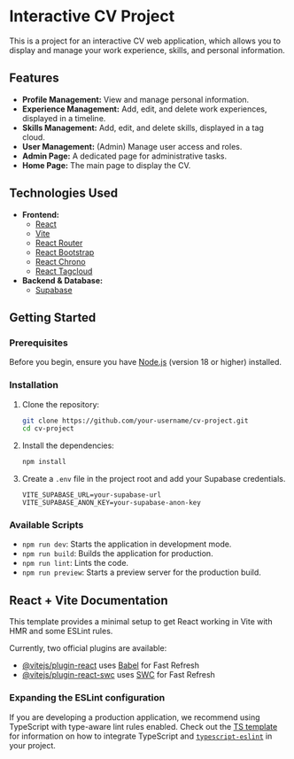 # Interactive CV Project

This is a project for an interactive CV web application, which allows you to display and manage your work experience, skills, and personal information.

## Features

*   **Profile Management:** View and manage personal information.
*   **Experience Management:** Add, edit, and delete work experiences, displayed in a timeline.
*   **Skills Management:** Add, edit, and delete skills, displayed in a tag cloud.
*   **User Management:** (Admin) Manage user access and roles.
*   **Admin Page:** A dedicated page for administrative tasks.
*   **Home Page:** The main page to display the CV.

## Technologies Used

*   **Frontend:**
    *   [React](https://reactjs.org/)
    *   [Vite](https://vitejs.dev/)
    *   [React Router](https://reactrouter.com/)
    *   [React Bootstrap](https://react-bootstrap.github.io/)
    *   [React Chrono](https://github.com/prabhuignoto/react-chrono)
    *   [React Tagcloud](https://github.com/freyars/react-tagcloud)
*   **Backend & Database:**
    *   [Supabase](https://supabase.io/)

## Getting Started

### Prerequisites

Before you begin, ensure you have [Node.js](https://nodejs.org/) (version 18 or higher) installed.

### Installation

1.  Clone the repository:
    ```bash
    git clone https://github.com/your-username/cv-project.git
    cd cv-project
    ```
2.  Install the dependencies:
    ```bash
    npm install
    ```
3.  Create a `.env` file in the project root and add your Supabase credentials.
    ```
    VITE_SUPABASE_URL=your-supabase-url
    VITE_SUPABASE_ANON_KEY=your-supabase-anon-key
    ```

### Available Scripts

*   `npm run dev`: Starts the application in development mode.
*   `npm run build`: Builds the application for production.
*   `npm run lint`: Lints the code.
*   `npm run preview`: Starts a preview server for the production build.

## React + Vite Documentation

This template provides a minimal setup to get React working in Vite with HMR and some ESLint rules.

Currently, two official plugins are available:

- [@vitejs/plugin-react](https://github.com/vitejs/vite-plugin-react/blob/main/packages/plugin-react) uses [Babel](https://babeljs.io/) for Fast Refresh
- [@vitejs/plugin-react-swc](https://github.com/vitejs/vite-plugin-react/blob/main/packages/plugin-react-swc) uses [SWC](https://swc.rs/) for Fast Refresh

### Expanding the ESLint configuration

If you are developing a production application, we recommend using TypeScript with type-aware lint rules enabled. Check out the [TS template](https://github.com/vitejs/vite/tree/main/packages/create-vite/template-react-ts) for information on how to integrate TypeScript and [`typescript-eslint`](https://typescript-eslint.io) in your project.
